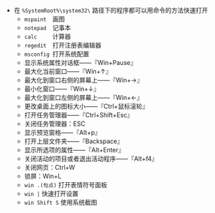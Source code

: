 <!--
 * @Author: JohnJeep
 * @Date: 2020-06-01 21:30:44
 * @LastEditTime: 2020-06-01 21:41:17
 * @LastEditors: Please set LastEditors
 * @Description: windows10 常用快捷键
--> 

- 在 `%SystemRoot%\system32\` 路径下的程序都可以用命令的方法快速打开
  - `mspaint  `画图
  - `notepad  `记事本
  - `calc     `计算器
  - `regedit  `打开注册表编辑器
  - `msconfig `打开系统配置
  - 显示系统属性对话框——『Win+Pause』
  - 最大化当前窗口——『Win+↑』
  - 最大化到窗口右侧的屏幕上——『Win+→』
  - 最小化窗口——『Win+↓』
  - 最大化到窗口左侧的屏幕上——『Win+←』
  - 更改桌面上的图标大小——『Ctrl+鼠标滚轮』
  - 打开任务管理器——『Ctrl+Shift+Esc』
  - 关闭任务管理器：ESC
  - 显示预览窗格——『Alt+p』
  - 打开上层文件夹——『Backspace』
  - 显示所选项的属性——『Alt+Enter』
  - 关闭活动的项目或者退出活动程序——『Alt+f4』
  - 关闭网页：Ctrl+W
  - 锁屏：Win+L
  - `win .(句点)`  打开表情符号面板 
  - `win |` 快速打开设置 
  - `win Shift S` 使用系统截图







